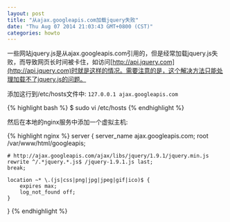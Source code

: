 ```yaml
---
layout: post
title: "从ajax.googleapis.com加载jquery失败"
date: "Thu Aug 07 2014 21:03:43 GMT+0800 (CST)"
categories: howto
---
```


一些网站jquery.js是从ajax.googleapis.com引用的，但是经常加载jquery.js失败，而导致网页长时间被卡住，如访问[http://api.jquery.com](http://api.jquery.com)时就是这样的情况。需要注意的是，这个解决方法只能处理加载不了jquery.js的问题。

添加这行到/etc/hosts文件中: `127.0.0.1 ajax.googleapis.com`

{% highlight bash %}
$ sudo vi /etc/hosts
{% endhighlight %}

然后在本地的nginx服务中添加一个虚拟主机:

{% highlight nginx %}
server {
    server_name ajax.googleapis.com;
    root /var/www/html/googleapis;

    # http://ajax.googleapis.com/ajax/libs/jquery/1.9.1/jquery.min.js
    rewrite ^/.*jquery.*.js$ /jquery-1.9.1.js last;
    break;

    location ~* \.(js|css|png|jpg|jpeg|gif|ico)$ {
        expires max;
        log_not_found off;
    }
}
{% endhighlight %}

